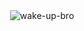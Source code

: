 <div align="center">
    <img src="./일어나코딩해야지.png" alt="wake-up-bro" width="60%"/>
</div>
